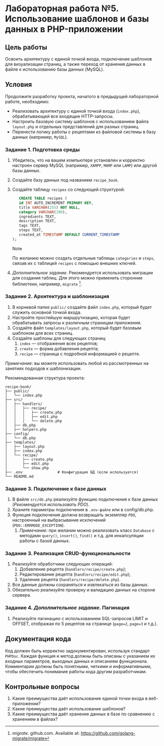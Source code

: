 # Лабораторная работа №5. Использование шаблонов и базы данных в PHP-приложении

## Цель работы

Освоить архитектуру с единой точкой входа, подключение шаблонов для визуализации страниц, а также переход от хранения данных в файле к использованию базы данных (MySQL).

## Условия

Продолжите разработку проекта, начатого в предыдущей лабораторной работе, необходимо:

- Реализовать архитектуру с единой точкой входа (`index.php`), обрабатывающей все входящие HTTP-запросы.
- Настроить базовую систему шаблонов с использованием файла `layout.php` и отдельных представлений для разных страниц.
- Перенести логику работы с рецептами из файловой системы в базу данных (например, `MySQL`).

### Задание 1. Подготовка среды

1. Убедитесь, что на вашем компьютере установлен и корректно настроен сервер MySQL (например, `XAMPP`, `MAMP` или `LAMP`) или другой базы данных.
2. Создайте базу данных под названием `recipe_book`.
3. Создайте таблицу `recipes` со следующей структурой:

   ```sql
      CREATE TABLE recipes (
      id INT AUTO_INCREMENT PRIMARY KEY,
      title VARCHAR(255) NOT NULL,
      category VARCHAR(100),
      ingredients TEXT,
      description TEXT,
      tags TEXT,
      steps TEXT,
      created_at TIMESTAMP DEFAULT CURRENT_TIMESTAMP
   );
   ```

   > [!NOTE]
   > По желанию можно создать отдельные таблицы `categories` и `steps`, связав их с таблицей `recipes` с помощью внешних ключей.

4. _Дополнительное задание_. Рекомендуется использовать миграции для создания таблиц. Для этого можно применить сторонние библиотеки, например, `migrate` [^1].

### Задание 2. Архитектура и шаблонизация

1. В корневой папке `public/` создайте файл `index.php`, который будет служить основной точкой входа.
2. Настройте простейшую маршрутизацию, которая будет обрабатывать запросы к различным страницам приложения.
3. Создайте файл `templates/layout.php`, который будет базовым шаблоном для всех страниц.
4. Создайте шаблоны для следующих страниц:
   1. `index` — отображение всех рецептов;
   2. `create` — форма добавления рецепта;
   3. `recipe` — страница с подробной информацией о рецепте.

_Примечание_: вы можете использовать любой из рассмотренных на занятиях подходов к шаблонизации.

Рекомендованная структура проекта:

```
recipe-book/
├── public/
│   └── index.php
├── src/
│   ├── handlers/
│   │   ├── recipe/
│   │   │   ├── create.php
│   │   │   ├── edit.php
│   │   │   └── delete.php
│   ├── db.php
│   ├── helpers.php
├── config/
│   └── db.php
├── templates/
│   ├── layout.php
│   ├── index.php
│   └── recipe/
│       ├── create.php
│       ├── edit.php
│       └── show.php
├── .env                # Конфигурация БД (если используется)
└── README.md
```

### Задание 3. Подключение к базе данных

1. В файле `src/db.php` реализуйте функцию подключения к базе данных (_Рекомендуется использовать PDO_).
2. Храните параметры подключения в `.env-файле` или в config/db.php.
3. Функция подключения должна возвращать экземпляр `PDO`, настроенный на выбрасывание исключений (`PDO::ERRMODE_EXCEPTION`).
   1. _Примечание_: при желании можно реализовать класс `Database` с методами `query()`, `insert()`, `find()` и т.д. для инкапсуляции работы с базой данных.

### Задание 3. Реализация CRUD-функциональности

1. Реализуйте обработчики следующих операций:
   1. Добавление рецепта (`handlers/recipe/create.php`);
   2. Редактирование рецепта (`handlers/recipe/edit.php`);
   3. Удаление рецепта (`handlers/recipe/delete.php`).
2. Все данные должны сохраняться и извлекаться из базы данных.
3. Обязательно реализуйте проверку и валидацию данных на стороне сервера.

### Задание 4. _Дополнительное задание_. Пагинация

1. Реализуйте пагинацию с использованием SQL-запросов LIMIT и OFFSET, отображая по 5 рецептов на странице (`page=2`, `page=3` и т.д.).

## Документация кода

Код должен быть корректно задокументирован, используя стандарт `PHPDoc`. Каждая функция и метод должны быть описаны с указанием их входных параметров, выходных данных и описанием функционала. Комментарии должны быть понятными, четкими и информативными, чтобы обеспечить понимание работы кода другим разработчикам.

## Контрольные вопросы

1. Какие преимущества даёт использование единой точки входа в веб-приложении?
2. Какие преимущества даёт использование шаблонов?
3. Какие преимущества даёт хранение данных в базе по сравнению с хранением в файлах?

[^1]: _migrate_. github.com. Available at: https://github.com/golang-migrate/migrate
